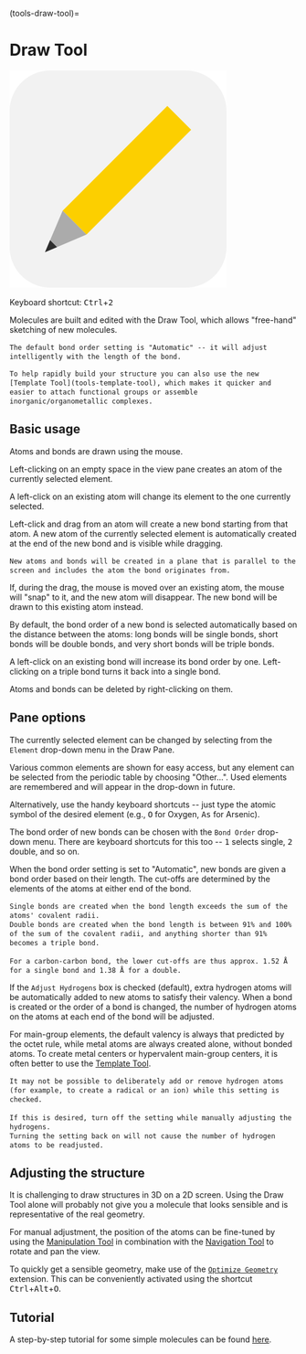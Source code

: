 (tools-draw-tool)=

# Draw Tool

![The icon of the Draw Tool in light mode.](../../_static/icon_draw.svg)

Keyboard shortcut: <kbd>Ctrl</kbd>+<kbd>2</kbd>

Molecules are built and edited with the Draw Tool, which allows "free-hand" sketching of new molecules.

```{tip} **New in 2.0**
The default bond order setting is "Automatic" -- it will adjust intelligently with the length of the bond.
```

```{tip} **New in 2.0**
To help rapidly build your structure you can also use the new [Template Tool](tools-template-tool), which makes it quicker and easier to attach functional groups or assemble inorganic/organometallic complexes.
```

## Basic usage

Atoms and bonds are drawn using the mouse.

Left-clicking on an empty space in the view pane creates an atom of the currently selected element.

A left-click on an existing atom will change its element to the one currently selected.

Left-click and drag from an atom will create a new bond starting from that atom.
A new atom of the currently selected element is automatically created at the end of the new bond and is visible while dragging.

```{tip}
New atoms and bonds will be created in a plane that is parallel to the screen and includes the atom the bond originates from.
```

If, during the drag, the mouse is moved over an existing atom, the mouse will "snap" to it, and the new atom will disappear.
The new bond will be drawn to this existing atom instead.

By default, the bond order of a new bond is selected automatically based on the distance between the atoms: long bonds will be single bonds, short bonds will be double bonds, and very short bonds will be triple bonds.

A left-click on an existing bond will increase its bond order by one.
Left-clicking on a triple bond turns it back into a single bond.

Atoms and bonds can be deleted by right-clicking on them.

## Pane options

The currently selected element can be changed by selecting from the `Element` drop-down menu in the Draw Pane.

Various common elements are shown for easy access, but any element can be selected from the periodic table by choosing "Other…".
Used elements are remembered and will appear in the drop-down in future.

Alternatively, use the handy keyboard shortcuts -- just type the atomic symbol of the desired element (e.g., <kbd>O</kbd> for Oxygen, <kbd>A</kbd><kbd>s</kbd> for Arsenic).

The bond order of new bonds can be chosen with the `Bond Order` drop-down menu.
There are keyboard shortcuts for this too -- <kbd>1</kbd> selects single, <kbd>2</kbd> double, and so on.

When the bond order setting is set to "Automatic", new bonds are given a bond order based on their length.
The cut-offs are determined by the elements of the atoms at either end of the bond.

```{tip}
Single bonds are created when the bond length exceeds the sum of the atoms' covalent radii.
Double bonds are created when the bond length is between 91% and 100% of the sum of the covalent radii, and anything shorter than 91% becomes a triple bond.

For a carbon-carbon bond, the lower cut-offs are thus approx. 1.52 Å for a single bond and 1.38 Å for a double.
```

If the `Adjust Hydrogens` box is checked (default), extra hydrogen atoms will be automatically added to new atoms to satisfy their valency.
When a bond is created or the order of a bond is changed, the number of hydrogen atoms on the atoms at each end of the bond will be adjusted.

For main-group elements, the default valency is always that predicted by the octet rule, while metal atoms are always created alone, without bonded atoms.
To create metal centers or hypervalent main-group centers, it is often better to use the [Template Tool](tools-template-tool).

```{warning}
It may not be possible to deliberately add or remove hydrogen atoms (for example, to create a radical or an ion) while this setting is checked.

If this is desired, turn off the setting while manually adjusting the hydrogens.
Turning the setting back on will not cause the number of hydrogen atoms to be readjusted.
```

## Adjusting the structure

It is challenging to draw structures in 3D on a 2D screen.
Using the Draw Tool alone will probably not give you a molecule that looks sensible and is representative of the real geometry.

For manual adjustment, the position of the atoms can be fine-tuned by using the [Manipulation Tool](tools-manipulation-tool) in combination with the [Navigation Tool](tools-navigation-tool) to rotate and pan the view.

To quickly get a sensible geometry, make use of the [`Optimize Geometry`](calculations-optimization) extension.
This can be conveniently activated using the shortcut <kbd>Ctrl</kbd>+<kbd>Alt</kbd>+<kbd>O</kbd>.

## Tutorial

A step-by-step tutorial for some simple molecules can be found [here](tutorials-drawing-simple-molecules).